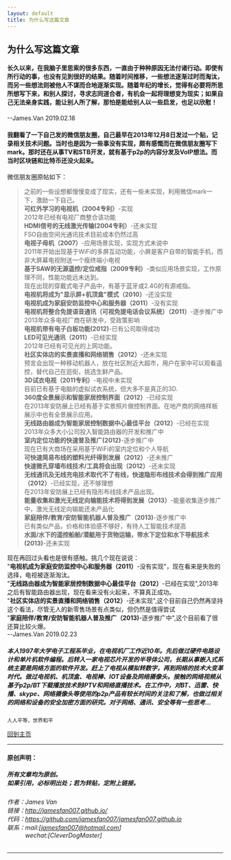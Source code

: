 ```yaml
---
layout: default
title: 为什么写这篇文章
---
```


## 为什么写这篇文章

#### 长久以来，在我脑子里思索的很多东西，一直由于种种原因无法付诸行动。即使有所行动的事，也没有见到很好的结果。随着时间推移，一些想法逐渐过时而淘汰，而另一些想法则被他人不谋而合地逐渐实现。随着年纪的增长，觉得有必要将所思所想写下来，和别人探讨，寻求志同道合者，有机会一起将理想变为现实；如果自己无法亲身实践，能让别人所了解，那怕是能给别人以一些启发，也足以欣慰！  
--James.Van 2019.02.18

#### 我翻看了一下自己发的微信朋友圈，自己最早在2013年12月8日发过一个贴，记录相关技术问题。当时也是因为一些事没有实现，颇有感慨而在微信朋友圈写下mark。那时还在从事TV和STB开发，就有基于p2p的内容分发及VoIP想法。而当时区块链和比特币还没火起来。  
微信朋友圈原帖如下： 

> 之前的一些设想都慢慢变成了现实，还有一些未实现，利用微信mark一下，激励一下自己。  
> **可红外学习的电视机（2004专利）**-实现  
> 	2012年已经有电视厂商整合该功能  
> **HDMI信号的无线激光传输(2004专利）**-还未实现  
> 	FSO自由空间光通讯技术目前成本仍然过高  
> **电视子母机（2007）**-应用场景实现，实现方式未说中  
> 	2011年开始出现基于WiFi的多屏互动功能，小屏是客户自带的智能手机，而非大屏幕电视附送一个瘦终端小电视  
> **基于SAW的无源遥控/定位戒指（2009专利）**-类似应用场景实现，工作原理不同，性能功能远未达到。  
>   现在出现的穿戴式电子产品中，有基于蓝牙或2.4G的有源戒指。  
> **电视机将成为"显示屏+机顶盒"模式（2010）**-还没实现  
> **电视机成为家庭安防监控中心和服务器（2011）**-没有实现  
> **电视机将整合免提语音通讯（可视免提电话会议系统）（2011）**-逐步推广中  
> 	2013年众多电视厂商在研发中，受政策影响  
> **电视机带有电子白板功能(2012)**-已有公司取得成功  
> **LED可见光通讯（2011）**-已经实现  
> 	2012年已经有可见光的上网功能。  
> **社区实体店的实景直播和网络销售（2012）**-还未实现  
>  预言会出现一种移动机器人，放在社区附近大超市，用户在家中可以观看遥控，替代自己在逛街，挑选生鲜产品。  
> **3D试衣电视（2011专利）**-电视中未实现  
>  目前已有基于电脑的虚拟试衣系统，但大多不是真正的3D.  
> **360度全景展示和智能家居控制界面（2012）**-已经实现  
> 	在2013年安防展上已经有基于实景照片做控制界面。在地产商的网络样板展示中也有全景展示应用。  
> **无线路由器成为智能家居控制数据中心最佳平台（2012）**-已经在实现  
> 	2013年众多大小公司投入智能路由器的开发和推广中  
> **室内定位功能的快速普及推广(2012)**-逐步推广中  
> 	现在已有大商场在采用基于WiFi的室内定位和个人导航  
> **可快速简易布线的塑料光纤得到发展（2012）**-还未推广  
> **快速微孔穿墙布线技术/工具将会出现（2012）**-还未实现  
> **无线通讯及无线充电技术取代不了有线，快速隐形布线技术会得到推广应用（2012）**-已经实现，还不够理想  
> 	在2013年安防展上已经有隐形布线技术产品出现。  
> **能量收集和激光无线定向输能技术将得到发展（2013）**-能量收集逐步推广中，激光无线定向输能还未产品化  
> **家庭陪伴/教育/安防智能机器人普及推广（2013)**-逐步推广中  
> 	已有类似产品，价格和体验感不够好，有待人工智能技术提高  
> **水面/水下的遥控船舶/潜艇用于货物运输，带水下定位和水下导航技术(2013)**-还未实现  

现在再回过头看也是很有感触。挑几个现在说说：  
"**电视机成为家庭安防监控中心和服务器（2011）**-没有实现"，现在看来是失败的选择，电视被逐渐淘汰。  
"**无线路由器成为智能家居控制数据中心最佳平台（2012）**-已经在实现",2013年之后有智能路由器出现，现在看来没有火起来，不算真正成功。  
"**社区实体店的实景直播和网络销售（2012）**-还未实现",这个目前自己仍然再坚持这个看法，尽管无人的新零售场景有点类似，但仍然是值得尝试  
"**家庭陪伴/教育/安防智能机器人普及推广（2013)**-逐步推广中",这个目前看了很还算比较火爆。  
--James.Van 
2019.02.23

#### 

##### 本人1997年大学电子工程系毕业，在电视机厂工作近10年。先后做过硬件电路设计和单片机软件编程。后转入一家电视芯片开发的半导体公司，长期从事嵌入式系统主要是网络方面的软件开发。赶上了电视从模拟转数字，再到网络的技术大变革时代。做过电视机、机顶盒、电视棒、IOT设备及网络摄像头。接触的网络视频从基于p2p/BT下载播放技术到IPTV和网络直播技术。在工作中，对BT、迅雷、快播、skype、网络摄像头等使用的p2p产品有较长时间的关注和了解，也做过相关的网络和设备的安全加密方面的研究。对于网络、通讯、安全等有一些思考...
```
人人平等，世界和平
```

[回到主页](http://jamesfan007.github.io/)

---

#### 原创声明：

##### 所有文章均为原创。 <br/> 如果引用，必标明出处；若为转贴，定附上链接。

###### 作者：James Van <br/> 链接：http://jamesfan007.github.io/ <br/> 代码：https://github.com/jamesfan007/jamesfan007.github.io <br/> 联系：mail:[jamesfan007@hotmail.com]  <br/> &emsp;&emsp;&emsp;wechat:[CleverDogMaster]

---
